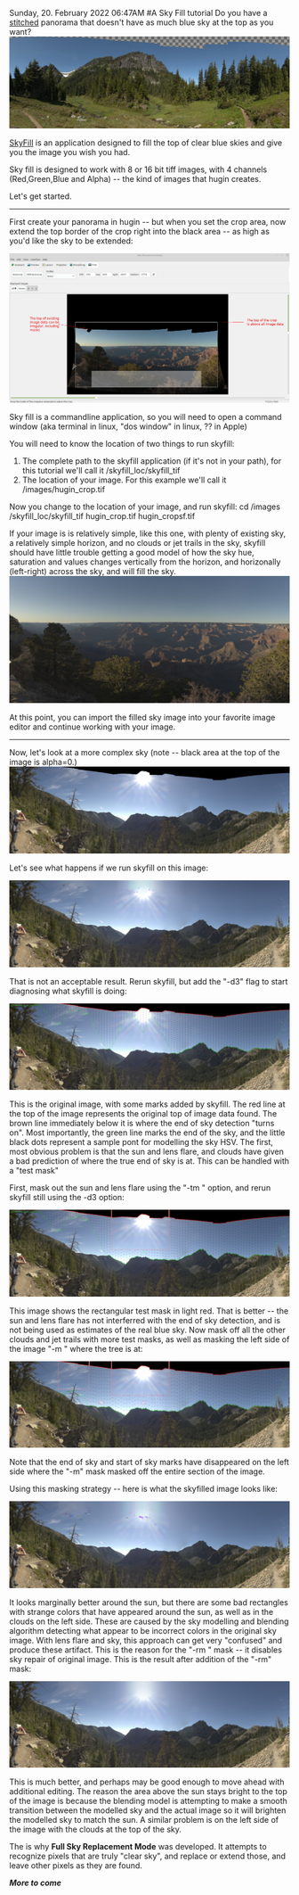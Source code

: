 Sunday, 20. February 2022 06:47AM 
#A Sky Fill tutorial
Do you have a  [stitched](http://hugin.sourceforge.net/) panorama that doesn't have as much blue sky at the top as you want? ![Pan1](Skyscraper.jpg  "Pan1")

[SkyFill](https://github.com/weltyj/SkyFill) is an application designed to fill the top of clear blue skies and give you the image you wish you had.

Sky fill is designed to work with 8 or 16 bit tiff images, with 4 channels (Red,Green,Blue and Alpha) -- the kind of images that hugin creates.

Let's get started.

***

First create your panorama in hugin -- but when you set the crop area, now extend the top border of the crop right into the black area -- as high as you'd like the sky to be extended:

![hugin_crop](hugin_crop.jpg  "hugin crop")

Sky fill is a commandline application, so you will need to open a command window (aka terminal in linux, "dos window" in linux, ?? in Apple)

You will need to know the location of two things to run skyfill:
1.  The complete path to the skyfill application (if it's not in your path), for this tutorial we'll call it /skyfill\_loc/skyfill\_tif
2.  The location of your image.  For this example we'll call it /images/hugin_crop.tif

Now you change to the location of your image, and run skyfill:
	cd /images
	/skyfill\_loc/skyfill\_tif hugin\_crop.tif hugin\_cropsf.tif

If your image is is relatively simple, like this one, with plenty of existing sky, a relatively simple horizon, and no clouds or jet trails in the sky, skyfill should have little trouble getting a good model of how the sky hue, saturation and values changes vertically from the horizon, and horizonally (left-right) across the sky, and will fill the sky.
![hugin_cropsf](hugin_cropsf.jpg  "hugin crop sf")

At this point, you can import the filled sky image into your favorite image editor and continue working with your image.

***

Now, let's look at a more complex sky (note -- black area at the top of the image is alpha=0.)
![Cascades](2021_pan02_v2.jpg  "Cascades Pan")

Let's see what happens if we run skyfill on this image:

![pan02 noptions](pan02_v2sf0.jpg  "pan02 nooptions")

That is not an acceptable result.  Rerun skyfill, but add the "-d3" flag to start diagnosing what skyfill is doing: 

![pan02 d3 flag](pan02_v2sfd3.jpg  "pan02 d3 flag")

This is the original image, with some marks added by skyfill.  The red line at the top of the image represents the original top of image data found.  The brown line immediately below it is where the end of sky detection "turns on".  Most importantly, the green line marks the end of the sky, and the little black dots represent a sample pont for modelling the sky HSV.  The first, most obvious problem is that the sun and lens flare, and clouds have given a bad prediction of where the true end of sky is at.  This can be handled with a "test mask"

First, mask out the sun and lens flare using the "-tm <left> <right> <top> <bottom>" option, and rerun skyfill still using the -d3 option:

![pan02 mask0](pan02_v2sfd30.jpg  "pan02 mask0")

This image shows the rectangular test mask in light red.  That is better -- the sun and lens flare has not interferred with the end of sky detection, and is not being used as estimates of the real blue sky.  Now mask off all the other clouds and jet trails with more test masks, as well as masking the left side of the image "-m <left> <right>" where the tree is at:

![pan02 mask1](pan02_v2sfd31.jpg  "pan02 mask1")

Note that the end of sky and start of sky marks have disappeared on the left side where the "-m" mask masked off the entire section of the image.

Using this masking strategy -- here is what the skyfilled image looks like:

![pan02 mask 1](pan02_v2sf1.jpg  "pan02 mask 1")

It looks marginally better around the sun, but there are some bad rectangles with strange colors that have appeared around the sun, as well as in the clouds on the left side.   These are caused by the sky modelling and blending algorithm detecting what appear to be incorrect colors in the original sky image.  With lens flare and sky, this approach can get very "confused" and produce these artifact.  This is the reason for the "-rm <left> <right>" mask -- it disables sky repair of original image.  This is the result after addition of the "-rm" mask:


![pan02 mask 2](pan02_v2sf2.jpg  "pan02 mask 2")

This is much better, and perhaps may be good enough to move ahead with additional editing.  The reason the area above the sun stays bright to the top of the image is because the blending model is attempting to make a smooth transition between the modelled sky and the actual image so it will brighten the modelled sky to match the sun.  A similar problem is on the left side of the image with the clouds at the top of the sky.

The is why **Full Sky Replacement Mode** was developed.  It attempts to recognize pixels that are truly "clear sky", and replace or extend those, and leave other pixels as they are found.

***More to come***